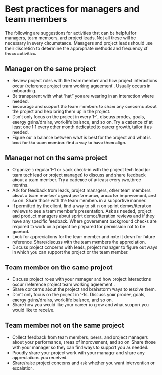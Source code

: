 # Best practices for managers and team members

The following are suggestions for activities that can be helpful for managers, team members, and project leads. Not all these will be necessary in every circumstance. Managers and project leads should use their discretion to determine the appropriate methods and frequency of these activities.

## Manager on the same project

- Review project roles with the team member and how project interactions occur (reference project team working agreement). Usually occurs in onboarding.
- Be transparent with what “hat” you are wearing in an interaction where needed.
- Encourage and support the team members to share any concerns about the project and help bring them up in the project.
- Don’t only focus on the project in every 1-1, discuss prodev, goals, energy gains/drains, work-life balance, and so on. Try a cadence of at least one 1:1 every other month dedicated to career growth, tailor it as needed.
- Figure out a balance between what is best for the project and what is best for the team member. find a way to have them align.

## Manager not on the same project

- Organize a regular 1-1 or slack check-in with the project tech lead (or team tech lead or project manager) to discuss and share feedback about a team member. Try a cadence of at least every two/three months.
- Ask for feedback from leads, project managers, other team members about a team member's good performance, areas for improvement, and so on. Share those with the team members in a supportive manner.
- If permitted by the client, find a way to sit in on sprint demos/iteration reviews to see a team member’s presentation. Ask as needed, project and product managers about sprint demos/iteration reviews and if they have any specific feedback. Where government background checks are required to work on a project be prepared for permission not to be granted.
- Look for appreciations for the team member and note it down for future reference. Share/discuss with the team members the appreciation.
- Discuss project concerns with leads, project manager to figure out ways in which you can support the project or the team member.

## Team member on the same project

- Discuss project roles with your manager and how project interactions occur (reference project team working agreement).
- Share concerns about the project and brainstorm ways to resolve them.
- Don’t only focus on the project in 1-1s. Discuss your prodev, goals, energy gains/drains, work-life balance, and so on.
- Share how you would like your career to grow and what support you would like to receive.

## Team member not on the same project

- Collect feedback from team members, peers, and project managers about your performance, areas of improvement, and so on. Share those with your manager so they can find ways to support you as needed.
- Proudly share your project work with your manager and share any appreciations you received.
- Share/raise project concerns and ask whether you want intervention or escalation.
